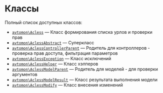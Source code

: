 Классы
======

Полный список доступных классов:

- [`avtomon\Acless`](avtomon/Acless.md) &mdash; Класс формирования списка урлов и проверки прав
- [`avtomon\AclessAbstract`](avtomon/AclessAbstract.md) &mdash; Суперкласс
- [`avtomon\AclessControllerParent`](avtomon/AclessControllerParent.md) &mdash; Родитель для контроллеров - проверка прав доступа, фильтрация параметров
- [`avtomon\AclessException`](avtomon/AclessException.md) &mdash; Класс исключений
- [`avtomon\AclessHelper`](avtomon/AclessHelper.md) &mdash; Класс хэлперов
- [`avtomon\AclessModelParent`](avtomon/AclessModelParent.md) &mdash; Родитель для моделей - для проверки аргументов
- [`avtomon\AclessModelResult`](avtomon/AclessModelResult.md) &mdash; Класс результата выполнения модели
- [`avtomon\AclessModify`](avtomon/AclessModify.md) &mdash; Класс внесения изменений
